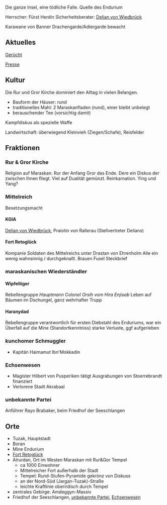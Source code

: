 Die ganze Insel, eine tödliche Falle.
Quelle des Endurium

Herrscher: Fürst Herdin
Sicherheitsberater: [Delian von Wiedbrück](Personen.md#Delian%20von%20Wiedbrück)

Karawane von Banner Drachengarde/Adlergarde bewacht 

## Aktuelles

[Gerücht](Pforte%20des%20Grauens/Gerüchte%20und%20Nachrichten.md#rumormaraskan)

[Presse](Pforte%20des%20Grauens/Gerüchte%20und%20Nachrichten.md#newsmaraskan)

## Kultur
Die Rur und Gror Kirche dominiert den Alltag in vielen Belangen. 
* Bauform der Häuser: rund
* traditionelles Mahl: 2 Maraskanfladen (rund), einer bleibt unbelegt
* berauschender Tee (vorsichtig damit)

Kampfdiskus als spezielle Waffe

Landwirtschaft: überwiegend Kleinvieh (Ziegen/Schafe), Reisfelder

## Fraktionen

### Rur & Gror Kirche
Religion auf Maraskan. Rur der Anfang Gror das Ende. Dere ein Diskus der zwischen Ihnen fliegt. Viel auf Dualität gemünzt. Reinkarnation. Ying und Yang?
### Mittelreich
Besetzungsmacht
#### KGIA
[Delian von Wiedbrück](Personen.md#Delian%20von%20Wiedbrück), Praiotin von Rallerau (Stellvertreter Delians)
#### Fort Retoglück
Kompanie Soldaten des Mittelreichs unter Drastan von Ehrenholm
Alle ein wenig wahnsinnig / durchgeknallt.
Brauen Fusel
Steckbrief

### maraskanischen Wiederständler
#### Wipfeltiger
Rebellengruppe
_Hauptmann Colonel Orsih vom Hira_
_Enjisab_
Leben auf Bäumen im Dschungel, ganz wehrhafter Trupp
#### Haranydad
Rebellengruppe
verantwortlich für ersten Diebstahl des Enduriums, war ein Überfall auf die Mine (Standortkenntniss)
starke Verluste, ggf aufgerieben
### kunchomer Schmuggler
 * Kapitän Haimamut Ibn'Mokkadin
### Echsenwesen
* Magister Hilbert von Pusperiken tätigt Ausgrabungen von Stoerrebrandt finanziert
* Verlorene Stadt Akrabaal
### unbekannte Partei
Anführer Rayo Brabaker, beim Friedhof der Seeschlangen

## Orte
* Tuzak, Hauptstadt
* Boran
* Mine Endurium
* [Fort Retoglück](Pforte%20des%20Grauens/Maraskan.md#Fort%20Retoglück)
* Alrurdan, Ort im Westen Maraskan mit Rur&Gor Tempel
	* ca 1000 Einwohner
	* Mittelreicher Fort außerhalb der Stadt
	* Tempel: Rund-Stufen-Pyramide gekrönz von Diskuss
	* an der Nord-Süd (Jargan-Tuzak)-Straße
	* leichte Kraftlinie oberirdisch durch Tempel
* zentrales Gebirge: Amdeggyn-Massiv
* Friedhof der Seeschlangen, [unbekannte Partei](Pforte%20des%20Grauens/Maraskan.md#unbekannte%20Partei), [Echsenwesen](Pforte%20des%20Grauens/Maraskan.md#Echsenwesen)

